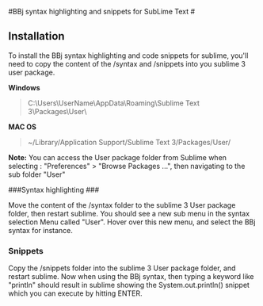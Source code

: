 #BBj syntax highlighting and snippets for SubLime Text #

## Installation ##

To install the BBj syntax highlighting and code snippets for sublime, you'll need to copy the content of the /syntax and  /snippets into you sublime 3 user package.

**Windows** 
> C:\Users\UserName\AppData\Roaming\Sublime Text 3\Packages\User\

**MAC OS**
>~/Library/Application Support/Sublime Text 3/Packages/User/

**Note:** You can access the User package folder from Sublime when selecting : "Preferences" > "Browse Packages ...", then navigating to the sub folder "User"

###Syntax highlighting ###

Move the content of the /syntax folder to the sublime 3 User package folder, then restart sublime.
You should see a new sub menu in the syntax selection Menu called "User". Hover over this new menu, and select the BBj syntax for instance.

### Snippets ###

Copy the /snippets folder into the sublime 3 User package folder, and restart sublime. Now when using the BBj syntax, then typing a keyword like "println" should result in sublime showing the System.out.println() snippet which you can execute by hitting ENTER.
